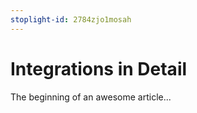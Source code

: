 ```yaml
---
stoplight-id: 2784zjo1mosah
---
```


# Integrations in Detail

The beginning of an awesome article...
